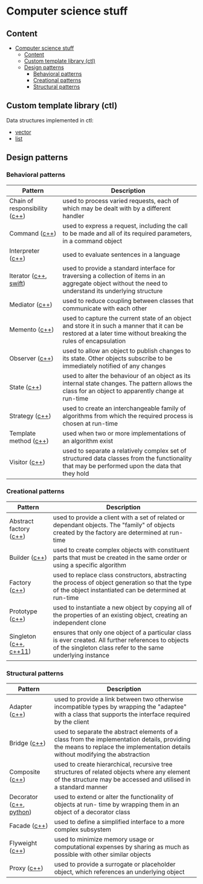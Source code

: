 # Computer science stuff

## Content
- [Computer science stuff](#computer-science-stuff)
    - [Content](#content)
    - [Custom template library (ctl)](#custom-template-library-ctl)
    - [Design patterns](#design-patterns)
        - [Behavioral patterns](#behavioral-patterns)
        - [Creational patterns](#creational-patterns)
        - [Structural patterns](#structural-patterns)


## Custom template library (ctl)

Data structures implemented in ctl:

* [vector](./containers/ctl/data_structures/vector.hpp)
* [list](./containers/ctl/data_structures/list.hpp)


## Design patterns

### Behavioral patterns

| Pattern                                                                                                                                                           | Description                                                                                                                                                      |
| ----------------------------------------------------------------------------------------------------------------------------------------------------------------- | ---------------------------------------------------------------------------------------------------------------------------------------------------------------- |
| Chain of responsibility ([c++](./design_patterns/behavioral/chain-of-responsibility/c++/chain_of_responsibility.cpp))                                             | used to process varied requests, each of which may be dealt with by a different handler                                                                          |
| Command ([c++](./design_patterns/behavioral/command/c++/command.cpp))                                                                                             | used to express a request, including the call to be made and all of its required parameters, in a command object                                                 |
| Interpreter ([c++](./design_patterns/behavioral/interpreter/c++/interpreter.cpp))                                                                                 | used to evaluate sentences in a language                                                                                                                         |
| Iterator ([c++](./design_patterns/behavioral/iterator/c++/iterator.cpp), [swift](./design_patterns/behavioral/iterator/swift/iterator.playground/Contents.swift)) | used to provide a standard interface for traversing a collection of items in an aggregate object without the need to understand its underlying structure         |
| Mediator ([c++](./design_patterns/behavioral/mediator/c++/mediator.cpp))                                                                                          | used to reduce coupling between classes that communicate with each other                                                                                         |
| Memento ([c++](./design_patterns/behavioral/memento/c++/memento.cpp))                                                                                             | used to capture the current state of an object and store it in such a manner that it can be restored at a later time without breaking the rules of encapsulation |
| Observer ([c++](./design_patterns/behavioral/observer/c++/observer.cpp))                                                                                          | used to allow an object to publish changes to its state. Other objects subscribe to be immediately notified of any changes                                       |
| State ([c++](./design_patterns/behavioral/state/c++/state.cpp))                                                                                                   | used to alter the behaviour of an object as its internal state changes. The pattern allows the class for an object to apparently change at run-time              |
| Strategy ([c++](./design_patterns/behavioral/strategy/c++/strategy.cpp))                                                                                          | used to create an interchangeable family of algorithms from which the required process is chosen at run-time                                                     |
| Template method ([c++](./design_patterns/behavioral/template-method/c++/template.cpp))                                                                            | used when two or more implementations of an algorithm exist                                                                                                      |
| Visitor ([c++](./design_patterns/behavioral/visitor/c++/visitor.cpp))                                                                                             | used to separate a relatively complex set of structured data classes from the functionality that may be performed upon the data that they hold                   |

### Creational patterns

| Pattern                                                                                                                                                            | Description                                                                                                                                                        |
| ------------------------------------------------------------------------------------------------------------------------------------------------------------------ | ------------------------------------------------------------------------------------------------------------------------------------------------------------------ |
| Abstract factory ([c++](./design_patterns/creational/abstract-factory/c++/abstract_factory.cpp))                                                                   | used to provide a client with a set of related or dependant objects. The "family" of objects created by the factory are determined at run-time                     |
| Builder ([c++](./design_patterns/creational/builder/c++/builder.cpp))                                                                                              | used to create complex objects with constituent parts that must be created in the same order or using a specific algorithm                                         |
| Factory ([c++](./design_patterns/creational/factory/c++/factory.cpp))                                                                                              | used to replace class constructors, abstracting the process of object generation so that the type of the object instantiated can be determined at run-time         |
| Prototype ([c++](./design_patterns/creational/prototype/c++/prototype.cpp))                                                                                        | used to instantiate a new object by copying all of the properties of an existing object, creating an independent clone                                             |
| Singleton ([c++](./design_patterns/creational/singleton/c++/old/singleton.cpp), [c++11](./design_patterns/creational/singleton/c++/new_thread_safe/singleton.cpp)) | ensures that only one object of a particular class is ever created. All further references to objects of the singleton class refer to the same underlying instance |

### Structural patterns

| Pattern                                                                                                                                           | Description                                                                                                                                                                    |
| ------------------------------------------------------------------------------------------------------------------------------------------------- | ------------------------------------------------------------------------------------------------------------------------------------------------------------------------------ |
| Adapter ([c++](./design_patterns/structural/adapter/c++/adapter.cpp))                                                                             | used to provide a link between two otherwise incompatible types by wrapping the "adaptee" with a class that supports the interface required by the client                      |
| Bridge ([c++](./design_patterns/structural/bridge/c++/bridge.cpp))                                                                                | used to separate the abstract elements of a class from the implementation details, providing the means to replace the implementation details without modifying the abstraction |
| Composite ([c++](./design_patterns/structural/composite/c++/composite.cpp))                                                                       | used to create hierarchical, recursive tree structures of related objects where any element of the structure may be accessed and utilised in a standard manner                 |
| Decorator ([c++](./design_patterns/structural/decorator/c++/decorator.cpp), [python](./design_patterns/structural/decorator/python/decorator.py)) | used to extend or alter the functionality of objects at run- time by wrapping them in an object of a decorator class                                                           |
| Facade ([c++](./design_patterns/structural/facade/c++/facade.cpp))                                                                                | used to define a simplified interface to a more complex subsystem                                                                                                              |
| Flyweight ([c++](./design_patterns/structural/flyweight/c++/flyweight.cpp))                                                                       | used to minimize memory usage or computational expenses by sharing as much as possible with other similar objects                                                              |
| Proxy ([c++](./design_patterns/structural/proxy/c++/proxy.cpp))                                                                                   | used to provide a surrogate or placeholder object, which references an underlying object                                                                                       |